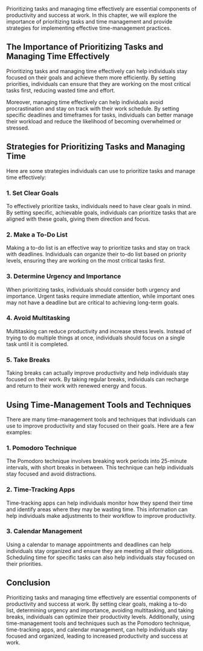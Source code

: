
Prioritizing tasks and managing time effectively are essential components of productivity and success at work. In this chapter, we will explore the importance of prioritizing tasks and time management and provide strategies for implementing effective time-management practices.

## The Importance of Prioritizing Tasks and Managing Time Effectively

Prioritizing tasks and managing time effectively can help individuals stay focused on their goals and achieve them more efficiently. By setting priorities, individuals can ensure that they are working on the most critical tasks first, reducing wasted time and effort.

Moreover, managing time effectively can help individuals avoid procrastination and stay on track with their work schedule. By setting specific deadlines and timeframes for tasks, individuals can better manage their workload and reduce the likelihood of becoming overwhelmed or stressed.

## Strategies for Prioritizing Tasks and Managing Time

Here are some strategies individuals can use to prioritize tasks and manage time effectively:

### 1\. Set Clear Goals

To effectively prioritize tasks, individuals need to have clear goals in mind. By setting specific, achievable goals, individuals can prioritize tasks that are aligned with these goals, giving them direction and focus.

### 2\. Make a To-Do List

Making a to-do list is an effective way to prioritize tasks and stay on track with deadlines. Individuals can organize their to-do list based on priority levels, ensuring they are working on the most critical tasks first.

### 3\. Determine Urgency and Importance

When prioritizing tasks, individuals should consider both urgency and importance. Urgent tasks require immediate attention, while important ones may not have a deadline but are critical to achieving long-term goals.

### 4\. Avoid Multitasking

Multitasking can reduce productivity and increase stress levels. Instead of trying to do multiple things at once, individuals should focus on a single task until it is completed.

### 5\. Take Breaks

Taking breaks can actually improve productivity and help individuals stay focused on their work. By taking regular breaks, individuals can recharge and return to their work with renewed energy and focus.

## Using Time-Management Tools and Techniques

There are many time-management tools and techniques that individuals can use to improve productivity and stay focused on their goals. Here are a few examples:

### 1\. Pomodoro Technique

The Pomodoro technique involves breaking work periods into 25-minute intervals, with short breaks in between. This technique can help individuals stay focused and avoid distractions.

### 2\. Time-Tracking Apps

Time-tracking apps can help individuals monitor how they spend their time and identify areas where they may be wasting time. This information can help individuals make adjustments to their workflow to improve productivity.

### 3\. Calendar Management

Using a calendar to manage appointments and deadlines can help individuals stay organized and ensure they are meeting all their obligations. Scheduling time for specific tasks can also help individuals stay focused on their priorities.

## Conclusion

Prioritizing tasks and managing time effectively are essential components of productivity and success at work. By setting clear goals, making a to-do list, determining urgency and importance, avoiding multitasking, and taking breaks, individuals can optimize their productivity levels. Additionally, using time-management tools and techniques such as the Pomodoro technique, time-tracking apps, and calendar management, can help individuals stay focused and organized, leading to increased productivity and success at work.
